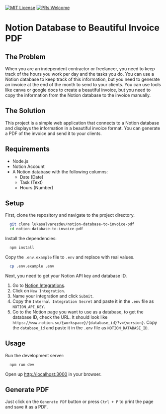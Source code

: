 <!-- prettier-ignore-start -->
[![MIT License][license-badge]][license]
[![PRs Welcome][prs-badge]][prs]
<!-- prettier-ignore-end -->

# Notion Database to Beautiful Invoice PDF

## The Problem

When you are an independent contractor or freelancer, you need to keep track of the hours you
work per day and the tasks you do. You can use a Notion database to keep track of this
information, but you need to generate an invoice at the end of the month to send to your
clients. You can use tools like canva or google docs to create a beautiful invoice, but you need
to copy the information from the Notion database to the invoice manually.

## The Solution

This project is a simple web application that connects to a Notion database and displays the
information in a beautiful invoice format. You can generate a PDF of the invoice and send it to
your clients.

## Requirements

- Node.js
- Notion Account
- A Notion database with the following columns:
  - Date (Date)
  - Task (Text)
  - Hours (Number)

## Setup

First, clone the repository and navigate to the project directory.

```sh
  git clone lukasalvarezdev/notion-database-to-invoice-pdf
  cd notion-database-to-invoice-pdf
```

Install the dependencies:

```sh
  npm install
```

Copy the `.env.example` file to `.env` and replace with real values.

```sh
  cp .env.example .env
```

Next, you need to get your Notion API key and database ID.

1. Go to [Notion Integrations](https://www.notion.so/my-integrations).
2. Click on `New Integration`.
3. Name your integration and click `Submit`.
4. Copy the `Internal Integration Secret` and paste it in the `.env` file as `NOTION_API_KEY`.
5. Go to the Notion page you want to use as a database, to get the database ID, check the URL.
   It should look like `https://www.notion.so/{workspace}/{database_id}?v={version}`. Copy the
   `database_id` and paste it in the `.env` file as `NOTION_DATABASE_ID`.

## Usage

Run the development server:

```sh
  npm run dev
```

Open up [http://localhost:3000](http://localhost:3000) in your browser.

## Generate PDF

Just click on the `Generate PDF` button or press `Ctrl + P` to print the page and save it as a
PDF.



<!-- prettier-ignore-start -->
[license-badge]: https://img.shields.io/npm/l/mdx-bundler.svg?style=flat-square
[license]: https://github.com/lukasalvarezdev/notion-database-to-invoice-pdf/blob/main/LICENSE
[prs-badge]: https://img.shields.io/badge/PRs-welcome-brightgreen.svg?style=flat-square
[prs]: https://makeapullrequest.com
<!-- prettier-ignore-end -->

